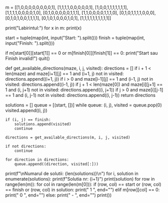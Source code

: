 m = [[1,0,0,0,0,0,0,0,0,1],
     [1,1,1,1,0,0,0,0,0,1],
     [1,0,0,1,1,1,1,1,1,1],
     [1,1,1,1,0,0,0,0,1,0],
     [0,1,0,0,0,0,0,1,1,1],
     [1,1,0,0,0,0,1,1,1,0],
     [0,1,0,1,1,1,1,0,0,0],
     [0,1,0,1,0,0,1,1,1,1],
     [0,1,0,1,0,0,0,1,0,1],
     [1,1,1,1,1,1,1,1,1,1]]

print("Labirintul:")
for x in m:
    print(x)

start = tuple(map(int, input("Start: ").split()))
finish = tuple(map(int, input("Finish: ").split()))

if m[start[0]][start[1]] == 0 or m[finish[0]][finish[1]] == 0:
    print("Start sau Finish invalid!")
    quit()

def get_available_directions(maze, i, j, visited):
    directions = []
    if i + 1 < len(maze) and maze[i+1][j] == 1 and (i+1, j) not in visited:
        directions.append((i+1, j))
    if i > 0 and maze[i-1][j] == 1 and (i-1, j) not in visited:
        directions.append((i-1, j))
    if j + 1 < len(maze[0]) and maze[i][j+1] == 1 and (i, j+1) not in visited:
        directions.append((i, j+1))
    if j > 0 and maze[i][j-1] == 1 and (i, j-1) not in visited:
        directions.append((i, j-1))
    return directions

solutions = []
queue = [(start, [])]
while queue:
    (i, j), visited = queue.pop(0)
    visited.append((i, j))

    if (i, j) == finish:
        solutions.append(visited)
        continue

    directions = get_available_directions(m, i, j, visited)

    if not directions:
        continue

    for direction in directions:
        queue.append((direction, visited[:]))

print(f"\nNumarul de solutii: {len(solutions)}\n")
for i, solution in enumerate(solutions):
    print(f"Solutia nr: {i+1}")
    print(solution)
    for row in range(len(m)):
        for col in range(len(m[0])):
            if (row, col) == start or (row, col) == finish or (row, col) in solution:
                print(" 1 ", end="")
            elif m[row][col] == 0:
                print(" 0 ", end="")
            else:
                print(" - ", end="")
        print())
